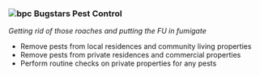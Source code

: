 ### ![bpc](https://github.com/MIAgimir/mi_jobpack/assets/116332087/6c307b7b-5c81-4290-8e3a-7d9d7c9ff1f8) Bugstars Pest Control
*Getting rid of those roaches and putting the FU in fumigate*
* Remove pests from local residences and community living properties
* Remove pests from private residences and commercial properties
* Perform routine checks on private properties for any pests
